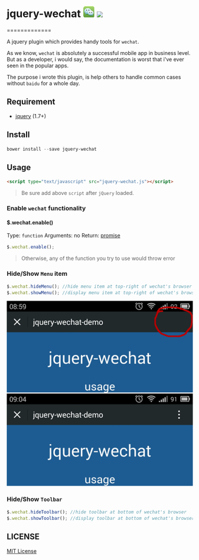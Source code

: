 # jquery-wechat ![](./docs/img/wechat.png)  ![](http://img.shields.io/badge/bower_module-v1.0.0-green.svg?style) #

=============

A jquery plugin which provides handy tools for `wechat`.

As we know, `wechat` is absolutely a successful mobile app in business level. But as a developer, i would say, the documentation is worst that i've ever seen in the popular apps.

The purpose i wrote this plugin, is help others to handle common cases without `baidu` for a whole day.

## Requirement ##

- [jquery](http://jquery.com/) (1.7+)

## Install ##

```powershell
bower install --save jquery-wechat
```

## Usage ##

```html
<script type="text/javascript" src="jquery-wechat.js"></script>
```

> Be sure add above `script` after `jQuery` loaded.

### Enable `wechat` functionality ###

#### $.wechat.enable() ####

Type: `function`
Arguments: no
Return: [promise][promise-url]

```javascript
$.wechat.enable();
```

> Otherwise, any of the function you try to use would throw error

### Hide/Show `Menu` item ###

```javascript
$.wechat.hideMenu(); //hide menu item at top-right of wechat's browser
$.wechat.showMenu(); //display menu item at top-right of wechat's browser
```

![](./docs/img/hidemenu.png)
![](./docs/img/showmenu.png)

### Hide/Show `Toolbar` ###

```javascript
$.wechat.hideToolbar(); //hide toolbar at bottom of wechat's browser
$.wechat.showToolbar(); //display toolbar at bottom of wechat's browser
```


[promise-url]: http://api.jquery.com/Types/#Promise


## LICENSE ##

[MIT License](https://raw.githubusercontent.com/leftstick/jquery-wechat/master/LICENSE)
